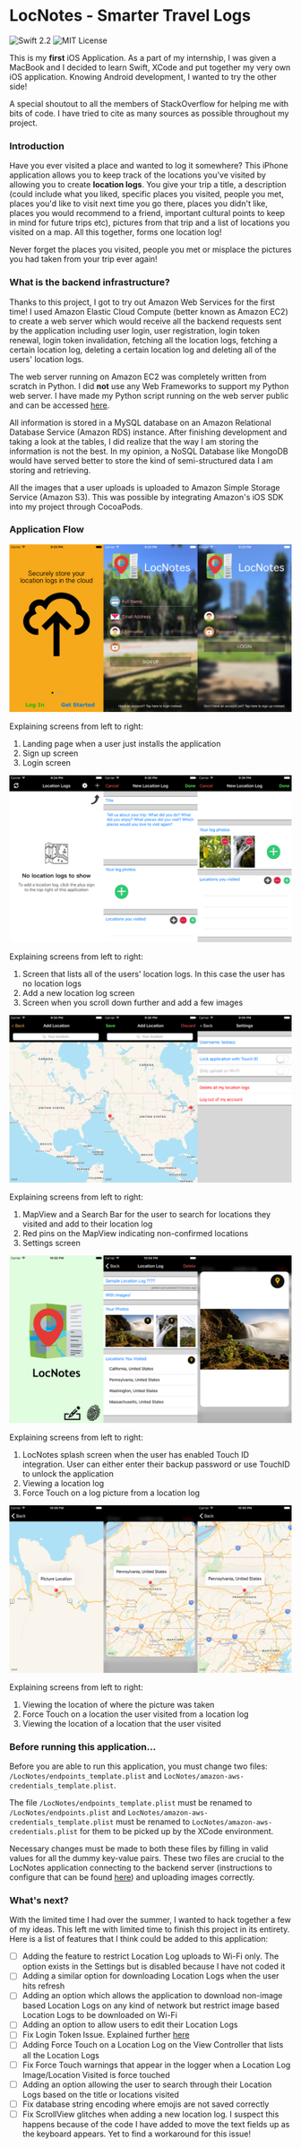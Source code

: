 # LocNotes - Smarter Travel Logs

![Swift 2.2](https://img.shields.io/badge/swift-2.2-brightgreen.svg)
![MIT License](https://img.shields.io/badge/license-MIT-blue.svg)

This is my **first** iOS Application. As a part of my internship, I was given a MacBook and I decided to learn Swift, XCode and put together my very own iOS application.
Knowing Android development, I wanted to try the other side!

A special shoutout to all the members of StackOverflow for helping me with bits of code. I have tried to cite as many sources as possible throughout
my project.

### Introduction
Have you ever visited a place and wanted to log it somewhere? This iPhone application allows you to keep track of the locations you've visited by
allowing you to create **location logs**. You give your trip a title, a description (could include what you liked, specific places you visited, people
you met, places you'd like to visit next time you go there, places you didn't like, places you would recommend to a friend, important cultural points
to keep in mind for future trips etc), pictures from that trip and a list of locations you visited on a map. All this together, forms one location log!

Never forget the places you visited, people you met or misplace the pictures you had taken from your trip ever again!

### What is the backend infrastructure?

Thanks to this project, I got to try out Amazon Web Services for the first time! I used Amazon Elastic Cloud Compute (better known as Amazon EC2) to create a web server
which would receive all the backend requests sent by the application including user login, user registration, login token renewal, login token invalidation,
fetching all the location logs, fetching a certain location log, deleting a certain location log and deleting all of the users' location logs.

The web server running on Amazon EC2 was completely written from scratch in Python. I did **not** use any Web Frameworks to support my Python web server.
I have made my Python script running on the web server public and can be accessed [here](https://github.com/akshitsoota/LocNotes-EC2Backend).

All information is stored in a MySQL database on an Amazon Relational Database Service (Amazon RDS) instance. After finishing development and 
taking a look at the tables, I did realize that the way I am storing the information is not the best. In my opinion, a NoSQL Database like
MongoDB would have served better to store the kind of semi-structured data I am storing and retrieving.

All the images that a user uploads is uploaded to Amazon Simple Storage Service (Amazon S3). 
This was possible by integrating Amazon's iOS SDK into my project through CocoaPods.

### Application Flow

![Screenshots Set 1](/app-screenshots/app-screenshot-set1.png?raw=true)

Explaining screens from left to right:

1. Landing page when a user just installs the application
2. Sign up screen
3. Login screen

![Screenshots Set 2](/app-screenshots/app-screenshot-set2.png?raw=true)

Explaining screens from left to right:

1. Screen that lists all of the users' location logs. In this case the user has no location logs
2. Add a new location log screen
3. Screen when you scroll down further and add a few images

![Screenshots Set 3](/app-screenshots/app-screenshot-set3.png?raw=true)

Explaining screens from left to right:

1. MapView and a Search Bar for the user to search for locations they visited and add to their location log
2. Red pins on the MapView indicating non-confirmed locations
3. Settings screen

![Screenshots Set 4](/app-screenshots/app-screenshot-set4.png?raw=true)

Explaining screens from left to right:

1. LocNotes splash screen when the user has enabled Touch ID integration. User can either enter their backup password or use TouchID to unlock the application
2. Viewing a location log
3. Force Touch on a log picture from a location log

![Screenshots Set 5](/app-screenshots/app-screenshot-set5.png?raw=true)

Explaining screens from left to right:

1. Viewing the location of where the picture was taken
2. Force Touch on a location the user visited from a location log
3. Viewing the location of a location that the user visited

### Before running this application...

Before you are able to run this application, you must change two files: `/LocNotes/endpoints_template.plist` and `LocNotes/amazon-aws-credentials_template.plist`.

The file `/LocNotes/endpoints_template.plist` must be renamed to `/LocNotes/endpoints.plist` and `LocNotes/amazon-aws-credentials_template.plist` must be renamed to `LocNotes/amazon-aws-credentials.plist` for them to be picked up by the XCode environment.

Necessary changes must be made to both these files by filling in valid values for all the dummy key-value pairs. These two files are crucial to the LocNotes application connecting to the backend server (instructions to configure that can be found [here](https://github.com/akshitsoota/LocNotes-EC2Backend)) and uploading images correctly.

### What's next?

With the limited time I had over the summer, I wanted to hack together a few of my ideas. This left me with limited time to finish this project in its
entirety. Here is a list of features that I think could be added to this application:

- [ ] Adding the feature to restrict Location Log uploads to Wi-Fi only. The option exists in the Settings but is disabled because I have not coded it
- [ ] Adding a similar option for downloading Location Logs when the user hits refresh
- [ ] Adding an option which allows the application to download non-image based Location Logs on any kind of network but restrict image based Location Logs to be downloaded on Wi-Fi
- [ ] Adding an option to allow users to edit their Location Logs
- [ ] Fix Login Token Issue. Explained further [here](https://github.com/akshitsoota/LocNotes-EC2Backend/blob/master/README.md#logintokenissue)
- [ ] Adding Force Touch on a Location Log on the View Controller that lists all the Location Logs
- [ ] Fix Force Touch warnings that appear in the logger when a Location Log Image/Location Visited is force touched
- [ ] Adding an option allowing the user to search through their Location Logs based on the title or locations visited
- [ ] Fix database string encoding where emojis are not saved correctly
- [ ] Fix ScrollView glitches when adding a new location log. I suspect this happens because of the code I have added to move the text fields up as the keyboard appears. Yet to find a workaround for this issue!
